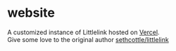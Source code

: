 
# website
A customized instance of Littlelink hosted on [Vercel](https://vercel.com). <br>
Give some love to the original author [sethcottle/littlelink](https://github.com/sethcottle/littlelink)
